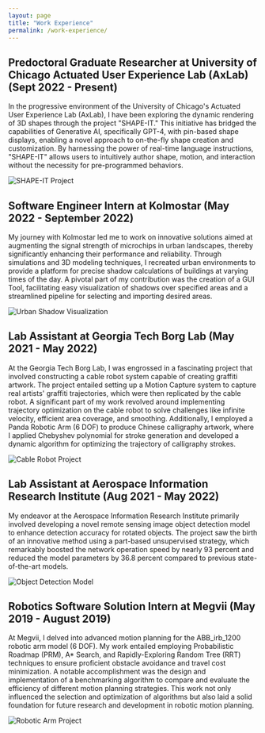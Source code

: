 ```yaml
---
layout: page
title: "Work Experience"
permalink: /work-experience/
---
```


## Predoctoral Graduate Researcher at University of Chicago Actuated User Experience Lab (AxLab) (Sept 2022 - Present)

In the progressive environment of the University of Chicago's Actuated User Experience Lab (AxLab), I have been exploring the dynamic rendering of 3D shapes through the project "SHAPE-IT." This initiative has bridged the capabilities of Generative AI, specifically GPT-4, with pin-based shape displays, enabling a novel approach to on-the-fly shape creation and customization. By harnessing the power of real-time language instructions, "SHAPE-IT" allows users to intuitively author shape, motion, and interaction without the necessity for pre-programmed behaviors.

![SHAPE-IT Project](/img/CERES.ipg)

## Software Engineer Intern at Kolmostar (May 2022 - September 2022)

My journey with Kolmostar led me to work on innovative solutions aimed at augmenting the signal strength of microchips in urban landscapes, thereby significantly enhancing their performance and reliability. Through simulations and 3D modeling techniques, I recreated urban environments to provide a platform for precise shadow calculations of buildings at varying times of the day. A pivotal part of my contribution was the creation of a GUI Tool, facilitating easy visualization of shadows over specified areas and a streamlined pipeline for selecting and importing desired areas.

![Urban Shadow Visualization](/assets/images/urban-shadow-visualization.png)

## Lab Assistant at Georgia Tech Borg Lab (May 2021 - May 2022)

At the Georgia Tech Borg Lab, I was engrossed in a fascinating project that involved constructing a cable robot system capable of creating graffiti artwork. The project entailed setting up a Motion Capture system to capture real artists' graffiti trajectories, which were then replicated by the cable robot. A significant part of my work revolved around implementing trajectory optimization on the cable robot to solve challenges like infinite velocity, efficient area coverage, and smoothing. Additionally, I employed a Panda Robotic Arm (6 DOF) to produce Chinese calligraphy artwork, where I applied Chebyshev polynomial for stroke generation and developed a dynamic algorithm for optimizing the trajectory of calligraphy strokes.

![Cable Robot Project](/assets/images/cable-robot-project.png)

## Lab Assistant at Aerospace Information Research Institute (Aug 2021 - May 2022)

My endeavor at the Aerospace Information Research Institute primarily involved developing a novel remote sensing image object detection model to enhance detection accuracy for rotated objects. The project saw the birth of an innovative method using a part-based unsupervised strategy, which remarkably boosted the network operation speed by nearly 93 percent and reduced the model parameters by 36.8 percent compared to previous state-of-the-art models.

![Object Detection Model](/assets/images/object-detection-model.png)

## Robotics Software Solution Intern at Megvii (May 2019 - August 2019)

At Megvii, I delved into advanced motion planning for the ABB_irb_1200 robotic arm model (6 DOF). My work entailed employing Probabilistic Roadmap (PRM), A* Search, and Rapidly-Exploring Random Tree (RRT) techniques to ensure proficient obstacle avoidance and travel cost minimization. A notable accomplishment was the design and implementation of a benchmarking algorithm to compare and evaluate the efficiency of different motion planning strategies. This work not only influenced the selection and optimization of algorithms but also laid a solid foundation for future research and development in robotic motion planning.

![Robotic Arm Project](/assets/images/robotic-arm-project.png)
